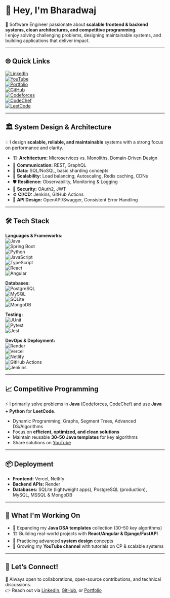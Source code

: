 # 👋 Hey, I'm Bharadwaj  

🚀 Software Engineer passionate about **scalable frontend & backend systems, clean architectures, and competitive programming**.  
I enjoy solving challenging problems, designing maintainable systems, and building applications that deliver impact.  

---

## 🌐 Quick Links  
[![LinkedIn](https://img.shields.io/badge/LinkedIn-Connect-blue?style=for-the-badge&logo=linkedin)](https://www.linkedin.com/in/manu-bharadwaj-3507a345/)  
[![YouTube](https://img.shields.io/badge/YouTube-Code%20with%20Bharadwaj-red?style=for-the-badge&logo=youtube)](https://youtube.com/@code-with-Bharadwaj)  
[![Portfolio](https://img.shields.io/badge/Portfolio-Visit-blue?style=for-the-badge&logo=vercel)](https://manu-bharadwaj-portfolio.vercel.app/portfolio)  
[![GitHub](https://img.shields.io/badge/GitHub-Profile-black?style=for-the-badge&logo=github)](https://github.com/Manu577228)  
[![Codeforces](https://img.shields.io/badge/Codeforces-Profile-orange?style=for-the-badge)](https://codeforces.com/profile/bharadwaj_manu)  
[![CodeChef](https://img.shields.io/badge/CodeChef-Profile-brown?style=for-the-badge)](https://www.codechef.com/users/bharadwaj_manu)  
[![LeetCode](https://img.shields.io/badge/LeetCode-Practice-yellow?style=for-the-badge&logo=leetcode)](https://leetcode.com/u/the_bharadwaj/) <!-- add your link -->  

---

## 🏛️ System Design & Architecture  

💡 I design **scalable, reliable, and maintainable** systems with a strong focus on performance and clarity.  

- 🏗️ **Architecture:** Microservices vs. Monoliths, Domain-Driven Design  
- 🔗 **Communication:** REST, GraphQL  
- 💾 **Data:** SQL/NoSQL, basic sharding concepts  
- 🚀 **Scalability:** Load balancing, Autoscaling, Redis caching, CDNs  
- 🛡️ **Resilience:** Observability, Monitoring & Logging  
- 🔐 **Security:** OAuth2, JWT  
- ⚙️ **CI/CD:** Jenkins, GitHub Actions  
- 📡 **API Design:** OpenAPI/Swagger, Consistent Error Handling  

---

## 🛠️ Tech Stack  

**Languages & Frameworks:**  
![Java](https://img.shields.io/badge/Java-Backend-orange?style=for-the-badge&logo=java)  
![Spring Boot](https://img.shields.io/badge/SpringBoot-Backend-green?style=for-the-badge&logo=springboot)  
![Python](https://img.shields.io/badge/Python-Django%20%7C%20FastAPI-blue?style=for-the-badge&logo=python)  
![JavaScript](https://img.shields.io/badge/JavaScript-Frontend-yellow?style=for-the-badge&logo=javascript)  
![TypeScript](https://img.shields.io/badge/TypeScript-Frontend-blue?style=for-the-badge&logo=typescript)  
![React](https://img.shields.io/badge/React-Frontend-61DAFB?style=for-the-badge&logo=react)  
![Angular](https://img.shields.io/badge/Angular-Frontend-DD0031?style=for-the-badge&logo=angular)  

**Databases:**  
![PostgreSQL](https://img.shields.io/badge/PostgreSQL-Database-316192?style=for-the-badge&logo=postgresql)  
![MySQL](https://img.shields.io/badge/MySQL-Database-4479A1?style=for-the-badge&logo=mysql)  
![SQLite](https://img.shields.io/badge/SQLite-Database-003B57?style=for-the-badge&logo=sqlite)  
![MongoDB](https://img.shields.io/badge/MongoDB-Database-47A248?style=for-the-badge&logo=mongodb)  

**Testing:**  
![JUnit](https://img.shields.io/badge/JUnit-Java-brightgreen?style=for-the-badge&logo=java)  
![Pytest](https://img.shields.io/badge/Pytest-Python-blue?style=for-the-badge&logo=python)  
![Jest](https://img.shields.io/badge/Jest-React-red?style=for-the-badge&logo=jest)  

**DevOps & Deployment:**  
![Render](https://img.shields.io/badge/Render-Backend%20Hosting-46E3B7?style=for-the-badge&logo=render)  
![Vercel](https://img.shields.io/badge/Vercel-Frontend%20Hosting-black?style=for-the-badge&logo=vercel)  
![Netlify](https://img.shields.io/badge/Netlify-Frontend%20Hosting-00C7B7?style=for-the-badge&logo=netlify)  
![GitHub Actions](https://img.shields.io/badge/GitHub%20Actions-CI%2FCD-2088FF?style=for-the-badge&logo=githubactions)  
![Jenkins](https://img.shields.io/badge/Jenkins-CI%2FCD-D24939?style=for-the-badge&logo=jenkins)  

---

## 📈 Competitive Programming  

⚡ I primarily solve problems in **Java** (Codeforces, CodeChef) and use **Java + Python** for **LeetCode**.  

- Dynamic Programming, Graphs, Segment Trees, Advanced DS/Algorithms  
- Focus on **efficient, optimized, and clean solutions**  
- Maintain reusable **30–50 Java templates** for key algorithms  
- Share solutions on [YouTube](https://youtube.com/@code-with-Bharadwaj)  

---

## 📦 Deployment  

- **Frontend:** Vercel, Netlify  
- **Backend APIs:** Render  
- **Databases:** SQLite (lightweight apps), PostgreSQL (production), MySQL, MSSQL & MongoDB  

---

## 🎯 What I'm Working On  

- 🚀 Expanding my **Java DSA templates** collection (30–50 key algorithms)  
- 🏗️ Building real-world projects with **React/Angular & Django/FastAPI**  
- 📘 Practicing advanced **system design** concepts  
- 🎥 Growing my **YouTube channel** with tutorials on CP & scalable systems  

---

## 🤝 Let’s Connect!  

💼 Always open to collaborations, open-source contributions, and technical discussions.  
👉 Reach out via [LinkedIn](https://www.linkedin.com/in/manu-bharadwaj-3507a345/), [GitHub](https://github.com/Manu577228), or [Portfolio](https://manu-bharadwaj-portfolio.vercel.app/portfolio)  
